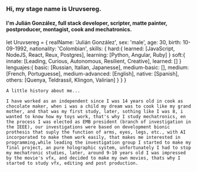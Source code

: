 ### Hi, my stage name is Uruvsereg.
#### I'm Julián González, full stack developer, scripter, matte painter, postproducer, montagist, cook and mechatronics.


let Uruvsereg = {
    realName: 'Julián González',
    sex: 'male',
    age: 30,
    birth: 10-09-1992,
    nationality: 'Colombian',
    skills: {
        hard:{
            learned: [JavaScript, NodeJS, React, Reux, Postgres],
            learning: [Python, Angular, Ruby]
        }
        soft:{
            innate: [Leading, Curious, Autonomous, Resilient, Creative],
            learned: []
        }
        lenguajes:{
            basic: [Russian, Italian, Japanesse],
            medium-basic: [],
            medium: [French, Portuguesse],
            medium-advanced: [English],
            native: [Spanish],
            others: [Quenya, Teldrassil, Klingon, Valirian]
        }
    }
}

~~~
A little history about me...

I have worked as an independent since I was 14 years old in cook as chocolate maker, when i was a child my dream was to cook like my grand mother, and that was my first study, later, sothing like I was 8, i wanted to know how my toys work, that's why I study mechatronics, en the process I was elected as EMB president (branch of investigation in the IEEE), our investigations were based on development bionic prothesis that suply the function of arms, eyes, legs, etc., with AI incorporated to make them work easily, that makes me interested in programming,while leading the investigation group I started to make my final project, an pure holographic system, unfortunately I had to stop my mechatronic studies, later, around 9-10 years old I was impressed by the movie's vfx, and decided to make my own movies, thats why I started to study vfx, editing and post production.
~~~


<!--
**Uruvsereg/Uruvsereg** is a ✨ _special_ ✨ repository because its `README.md` (this file) appears on your GitHub profile.

Here are some ideas to get you started:

- 🔭 I’m currently working on ...
- 🌱 I’m currently learning ...
- 👯 I’m looking to collaborate on ...
- 🤔 I’m looking for help with ...
- 💬 Ask me about ...
- 📫 How to reach me: ...
- 😄 Pronouns: ...
- ⚡ Fun fact: ...
-->
